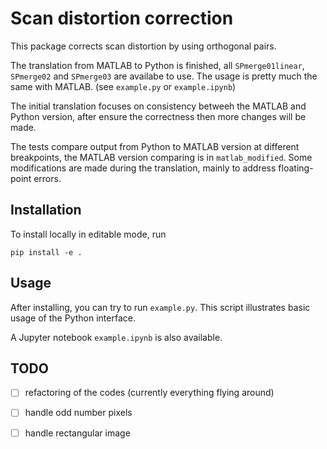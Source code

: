 # Scan distortion correction

This package corrects scan distortion by using orthogonal pairs.

The translation from MATLAB to Python is finished, all `SPmerge01linear`,
`SPmerge02` and `SPmerge03` are availabe to use. The usage is pretty much the
same with MATLAB. (see `example.py` or `example.ipynb`)

The initial translation focuses on consistency betweeh the MATLAB and
Python version, after ensure the correctness then more changes will be made.

The tests compare output from Python to MATLAB version at different breakpoints,
the MATLAB version comparing is in `matlab_modified`. Some modifications are
made during the translation, mainly to address floating-point errors.

## Installation
To install locally in editable mode, run
```
pip install -e .
```

## Usage
After installing, you can try to run `example.py`.  This script illustrates
basic usage of the Python interface.

A Jupyter notebook `example.ipynb` is also available.

## TODO
- [ ] refactoring of the codes (currently everything flying around)
- [ ] handle odd number pixels
- [ ] handle rectangular image

